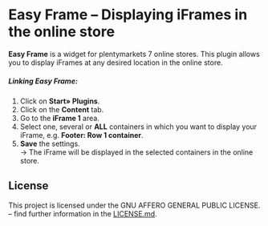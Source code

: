 # Easy Frame – Displaying iFrames in the online store

**Easy Frame** is a widget for plentymarkets 7 online stores. This plugin allows you to display iFrames at any desired location in the online store.

##### Linking Easy Frame:

1. Click on **Start» Plugins**. 
2. Click on the **Content** tab. 
3. Go to the **iFrame 1** area. 
4. Select one, several or **ALL** containers in which you want to display your iFrame, e.g. **Footer: Row 1 container**. 
5. **Save** the settings.<br /> → The iFrame will be displayed in the selected containers in the online store.

## License

This project is licensed under the GNU AFFERO GENERAL PUBLIC LICENSE. – find further information in the [LICENSE.md](https://github.com/plentymarkets/plugin-easy-frame/blob/master/LICENSE.md).